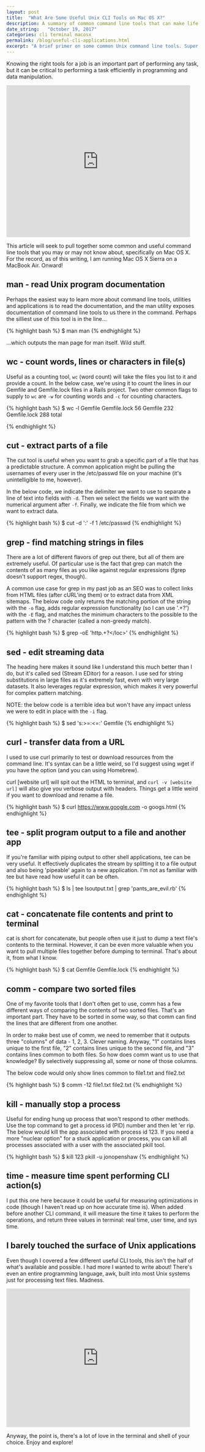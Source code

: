 ```yaml
---
layout: post
title:  "What Are Some Useful Unix CLI Tools on Mac OS X?"
description: A summary of common command line tools that can make life easier and accomplish common tasks. Work smart, not hard!
date_string:   "October 19, 2017"
categories: cli terminal macosx
permalink: /blog/useful-cli-applications.html
excerpt: "A brief primer on some common Unix command line tools. Super beginner level."
---
```

Knowing the right tools for a job is an important part of performing any task, but it can be critical to performing a task efficiently in programming and data manipulation.

<iframe class="center-block" src="https://giphy.com/embed/lJDLy8JXZwkBa" width="480" height="397" frameborder="0" kwframeid="1"></iframe>

This article will seek to pull together some common and useful command line tools that you may or may not know about, specifically on Mac OS X. For the record, as of this writing, I am running Mac OS X Sierra on a MacBook Air. Onward!

## man - read Unix program documentation

Perhaps the easiest way to learn more about command line tools, utilities and applications is to read the documentation, and the man utility exposes documentation of command line tools to us there in the command. Perhaps the silliest use of this tool is in the line...

{% highlight bash %}
$ man man
{% endhighlight %}

...which outputs the man page for man itself. Wild stuff.

## wc - count words, lines or characters in file(s)

Useful as a counting tool, `wc` (word count) will take the files you list to it and provide a count. In the below case, we're using it to count the lines in our Gemfile and Gemfile.lock files in a Rails project. Two other common flags to supply to `wc` are `-w` for counting words and `-c` for counting characters.

{% highlight bash %}
$ wc -l Gemfile Gemfile.lock
    56 Gemfile
   232 Gemfile.lock
   288 total

{% endhighlight %}

## cut - extract parts of a file

The cut tool is useful when you want to grab a specific part of a file that has a predictable structure. A common application might be pulling the usernames of every user in the /etc/passwd file on your machine (it's unintelligible to me, however).

In the below code, we indicate the delimiter we want to use to separate a line of text into fields with `-d`. Then we select the fields we want with the numerical argument after `-f`. Finally, we indicate the file from which we want to extract data.

{% highlight bash %}
$ cut -d ':' -f 1 /etc/passwd
{% endhighlight %}

## grep - find matching strings in files

There are a lot of different flavors of grep out there, but all of them are extremely useful. Of particular use is the fact that grep can match the contents of as many files as you like against regular expressions (fgrep doesn't support regex, though).

A common use case for grep in my past job as an SEO was to collect links from HTML files (after cURL'ing them) or to extract data from XML sitemaps. The below code only returns the matching portion of the string with the `-o` flag, adds regular expression functionality (so I can use '.+?') with the `-E` flag, and matches the minimum characters to the possible to the pattern with the ? character (called a non-greedy match).

{% highlight bash %}
$ grep -oE 'http.+?<\/loc>'
{% endhighlight %}

## sed - edit streaming data

The heading here makes it sound like I understand this much better than I do, but it's called sed (Stream EDitor) for a reason. I use sed for string substitutions in large files as it's extremely fast, even with very large datasets. It also leverages regular expression, which makes it very powerful for complex pattern matching.

NOTE: the below code is a terrible idea but won't have any impact unless we were to edit in place with the `-i` flag.

{% highlight bash %}
$ sed 's:>=:<=:' Gemfile
{% endhighlight %}

## curl - transfer data from a URL

I used to use curl primarily to test or download resources from the command line. It's syntax can be a little weird, so I'd suggest using wget if you have the option (and you can using Homebrew).

curl [website url] will spit out the HTML to terminal, and `curl -v [website url]` will also give you verbose output with headers. Things get a little weird if you want to download and rename a file.

{% highlight bash %}
$ curl https://www.google.com -o googs.html
{% endhighlight %}

## tee - split program output to a file and another app

If you're familiar with piping output to other shell applications, tee can be very useful. It effectively duplicates the stream by splitting it to a file output and also being 'pipeable' again to a new application. I'm not as familiar with tee but have read how useful it can be often.

{% highlight bash %}
$ ls | tee lsoutput.txt | grep 'pants_are_evil.rb'
{% endhighlight %}

## cat - concatenate file contents and print to terminal

cat is short for concatenate, but people often use it just to dump a text file's contents to the terminal. However, it can be even more valuable when you want to pull multiple files together before dumping to terminal. That's about it, from what I know.

{% highlight bash %}
$ cat Gemfile Gemfile.lock
{% endhighlight %}

## comm - compare two sorted files

One of my favorite tools that I don't often get to use, comm has a few different ways of comparing the contents of two sorted files. That's an important part. They have to be sorted in some way, so that comm can find the lines that are different from one another.

In order to make best use of comm, we need to remember that it outputs three "columns" of data - 1, 2, 3. Clever naming. Anyway, "1" contains lines unique to the first file, "2" contains lines unique to the second file, and "3" contains lines common to both files. So how does comm want us to use that knowledge? By selectively suppressing all, some or none of those columns.

The below code would only show lines common to file1.txt and file2.txt

{% highlight bash %}
$ comm -12 file1.txt file2.txt
{% endhighlight %}

## kill - manually stop a process

Useful for ending hung up process that won't respond to other methods. Use the top command to get a process id (PID) number and then let 'er rip. The below would kill the app associated with process id 123. If you need a more "nuclear option" for a stuck application or process, you can kill all processes associated with a user with the associated pkill tool.

{% highlight bash %}
$ kill 123
pkill -u jonopenshaw
{% endhighlight %}

## time - measure time spent performing CLI action(s)

I put this one here because it could be useful for measuring optimizations in code (though I haven't read up on how accurate time is). When added before another CLI command, it will measure the time it takes to perform the operations, and return three values in terminal: real time, user time, and sys time.

## I barely touched the surface of Unix applications

Even though I covered a few different useful CLI tools, this isn't the half of what's available and possible. I had more I wanted to write about! There's even an entire programming language, awk, built into most Unix systems just for processing text files. Madness.

<iframe class="center-block" src="https://giphy.com/embed/xT5LMJCSCZybwZCaXK" width="480" height="362" frameborder="0" allowfullscreen="" kwframeid="2"></iframe>

Anyway, the point is, there's a lot of love in the terminal and shell of your choice. Enjoy and explore!
